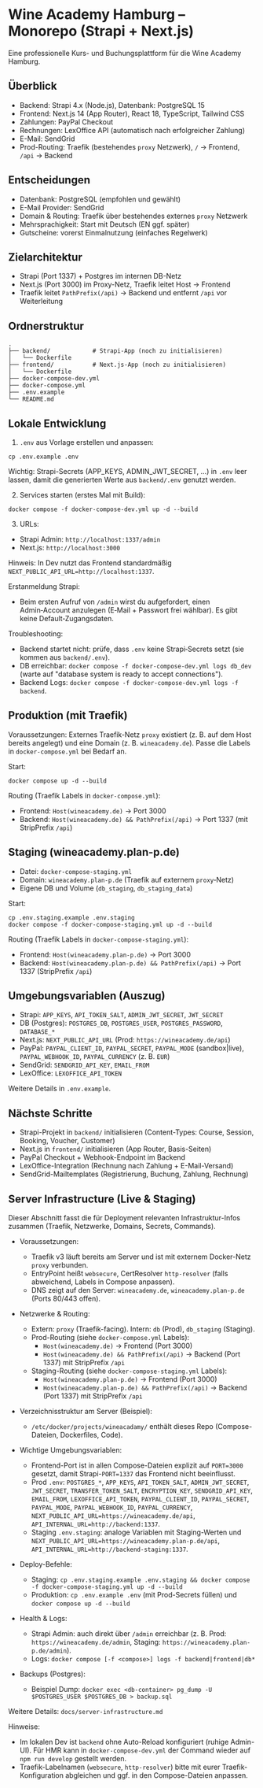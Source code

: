 # Wine Academy Hamburg – Monorepo (Strapi + Next.js)

Eine professionelle Kurs- und Buchungsplattform für die Wine Academy Hamburg.

## Überblick

- Backend: Strapi 4.x (Node.js), Datenbank: PostgreSQL 15
- Frontend: Next.js 14 (App Router), React 18, TypeScript, Tailwind CSS
- Zahlungen: PayPal Checkout
- Rechnungen: LexOffice API (automatisch nach erfolgreicher Zahlung)
- E-Mail: SendGrid
- Prod-Routing: Traefik (bestehendes `proxy` Netzwerk), `/` → Frontend, `/api` → Backend

## Entscheidungen

- Datenbank: PostgreSQL (empfohlen und gewählt)
- E-Mail Provider: SendGrid
- Domain & Routing: Traefik über bestehendes externes `proxy` Netzwerk
- Mehrsprachigkeit: Start mit Deutsch (EN ggf. später)
- Gutscheine: vorerst Einmalnutzung (einfaches Regelwerk)

## Zielarchitektur

- Strapi (Port 1337) + Postgres im internen DB-Netz
- Next.js (Port 3000) im Proxy-Netz, Traefik leitet Host → Frontend
- Traefik leitet `PathPrefix(/api)` → Backend und entfernt `/api` vor Weiterleitung

## Ordnerstruktur

```
.
├── backend/            # Strapi-App (noch zu initialisieren)
│   └── Dockerfile
├── frontend/           # Next.js-App (noch zu initialisieren)
│   └── Dockerfile
├── docker-compose-dev.yml
├── docker-compose.yml
├── .env.example
└── README.md
```

## Lokale Entwicklung

1) `.env` aus Vorlage erstellen und anpassen:

```
cp .env.example .env
```

Wichtig: Strapi-Secrets (APP_KEYS, ADMIN_JWT_SECRET, …) in `.env` leer lassen, damit die generierten Werte aus `backend/.env` genutzt werden.

2) Services starten (erstes Mal mit Build):

```
docker compose -f docker-compose-dev.yml up -d --build
```

3) URLs:

- Strapi Admin: `http://localhost:1337/admin`
- Next.js: `http://localhost:3000`

Hinweis: In Dev nutzt das Frontend standardmäßig `NEXT_PUBLIC_API_URL=http://localhost:1337`.

Erstanmeldung Strapi:
- Beim ersten Aufruf von `/admin` wirst du aufgefordert, einen Admin‑Account anzulegen (E‑Mail + Passwort frei wählbar). Es gibt keine Default‑Zugangsdaten.

Troubleshooting:
- Backend startet nicht: prüfe, dass `.env` keine Strapi‑Secrets setzt (sie kommen aus `backend/.env`).
- DB erreichbar: `docker compose -f docker-compose-dev.yml logs db_dev` (warte auf "database system is ready to accept connections").
- Backend Logs: `docker compose -f docker-compose-dev.yml logs -f backend`.

## Produktion (mit Traefik)

Voraussetzungen: Externes Traefik-Netz `proxy` existiert (z. B. auf dem Host bereits angelegt) und eine Domain (z. B. `wineacademy.de`). Passe die Labels in `docker-compose.yml` bei Bedarf an.

Start:

```
docker compose up -d --build
```

Routing (Traefik Labels in `docker-compose.yml`):

- Frontend: `Host(wineacademy.de)` → Port 3000
- Backend: `Host(wineacademy.de) && PathPrefix(/api)` → Port 1337 (mit StripPrefix `/api`)

## Staging (wineacademy.plan-p.de)

- Datei: `docker-compose-staging.yml`
- Domain: `wineacademy.plan-p.de` (Traefik auf externem `proxy`‑Netz)
- Eigene DB und Volume (`db_staging`, `db_staging_data`)

Start:

```
cp .env.staging.example .env.staging
docker compose -f docker-compose-staging.yml up -d --build
```

Routing (Traefik Labels in `docker-compose-staging.yml`):

- Frontend: `Host(wineacademy.plan-p.de)` → Port 3000
- Backend: `Host(wineacademy.plan-p.de) && PathPrefix(/api)` → Port 1337 (StripPrefix `/api`)

## Umgebungsvariablen (Auszug)

- Strapi: `APP_KEYS`, `API_TOKEN_SALT`, `ADMIN_JWT_SECRET`, `JWT_SECRET`
- DB (Postgres): `POSTGRES_DB`, `POSTGRES_USER`, `POSTGRES_PASSWORD`, `DATABASE_*`
- Next.js: `NEXT_PUBLIC_API_URL` (Prod: `https://wineacademy.de/api`)
- PayPal: `PAYPAL_CLIENT_ID`, `PAYPAL_SECRET`, `PAYPAL_MODE` (sandbox|live), `PAYPAL_WEBHOOK_ID`, `PAYPAL_CURRENCY` (z. B. `EUR`)
- SendGrid: `SENDGRID_API_KEY`, `EMAIL_FROM`
- LexOffice: `LEXOFFICE_API_TOKEN`

Weitere Details in `.env.example`.

## Nächste Schritte

- Strapi-Projekt in `backend/` initialisieren (Content-Types: Course, Session, Booking, Voucher, Customer)
- Next.js in `frontend/` initialisieren (App Router, Basis-Seiten)
- PayPal Checkout + Webhook-Endpoint im Backend
- LexOffice-Integration (Rechnung nach Zahlung + E-Mail-Versand)
- SendGrid-Mailtemplates (Registrierung, Buchung, Zahlung, Rechnung)

## Server Infrastructure (Live & Staging)

Dieser Abschnitt fasst die für Deployment relevanten Infrastruktur-Infos zusammen (Traefik, Netzwerke, Domains, Secrets, Commands).

- Voraussetzungen:
  - Traefik v3 läuft bereits am Server und ist mit externem Docker-Netz `proxy` verbunden.
  - EntryPoint heißt `websecure`, CertResolver `http-resolver` (falls abweichend, Labels in Compose anpassen).
  - DNS zeigt auf den Server: `wineacademy.de`, `wineacademy.plan-p.de` (Ports 80/443 offen).

- Netzwerke & Routing:
  - Extern: `proxy` (Traefik-facing). Intern: `db` (Prod), `db_staging` (Staging).
  - Prod-Routing (siehe `docker-compose.yml` Labels):
    - `Host(wineacademy.de)` → Frontend (Port 3000)
    - `Host(wineacademy.de) && PathPrefix(/api)` → Backend (Port 1337) mit StripPrefix `/api`
  - Staging-Routing (siehe `docker-compose-staging.yml` Labels):
    - `Host(wineacademy.plan-p.de)` → Frontend (Port 3000)
    - `Host(wineacademy.plan-p.de) && PathPrefix(/api)` → Backend (Port 1337) mit StripPrefix `/api`

- Verzeichnisstruktur am Server (Beispiel):
  - `/etc/docker/projects/wineacadamy/` enthält dieses Repo (Compose-Dateien, Dockerfiles, Code).

- Wichtige Umgebungsvariablen:
  - Frontend-Port ist in allen Compose-Dateien explizit auf `PORT=3000` gesetzt, damit Strapi-`PORT=1337` das Frontend nicht beeinflusst.
  - Prod `.env`: `POSTGRES_*`, `APP_KEYS`, `API_TOKEN_SALT`, `ADMIN_JWT_SECRET`, `JWT_SECRET`, `TRANSFER_TOKEN_SALT`, `ENCRYPTION_KEY`, `SENDGRID_API_KEY`, `EMAIL_FROM`, `LEXOFFICE_API_TOKEN`, `PAYPAL_CLIENT_ID`, `PAYPAL_SECRET`, `PAYPAL_MODE`, `PAYPAL_WEBHOOK_ID`, `PAYPAL_CURRENCY`, `NEXT_PUBLIC_API_URL=https://wineacademy.de/api`, `API_INTERNAL_URL=http://backend:1337`.
  - Staging `.env.staging`: analoge Variablen mit Staging-Werten und `NEXT_PUBLIC_API_URL=https://wineacademy.plan-p.de/api`, `API_INTERNAL_URL=http://backend-staging:1337`.

- Deploy-Befehle:
  - Staging: `cp .env.staging.example .env.staging && docker compose -f docker-compose-staging.yml up -d --build`
  - Produktion: `cp .env.example .env` (mit Prod-Secrets füllen) und `docker compose up -d --build`

- Health & Logs:
  - Strapi Admin: auch direkt über `/admin` erreichbar (z. B. Prod: `https://wineacademy.de/admin`, Staging: `https://wineacademy.plan-p.de/admin`).
  - Logs: `docker compose [-f <compose>] logs -f backend|frontend|db*`

- Backups (Postgres):
  - Beispiel Dump: `docker exec <db-container> pg_dump -U $POSTGRES_USER $POSTGRES_DB > backup.sql`

Weitere Details: `docs/server-infrastructure.md`

Hinweise:
- Im lokalen Dev ist `backend` ohne Auto-Reload konfiguriert (ruhige Admin-UI). Für HMR kann in `docker-compose-dev.yml` der Command wieder auf `npm run develop` gestellt werden.
- Traefik-Labelnamen (`websecure`, `http-resolver`) bitte mit eurer Traefik-Konfiguration abgleichen und ggf. in den Compose-Dateien anpassen.
